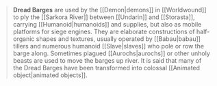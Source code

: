 > **Dread Barges** are used by the [[Demon|demons]] in [[Worldwound]] to ply the [[Sarkora River]] between [[Undarin]] and [[Storasta]], carrying [[Humanoid|humanoids]] and supplies, but also as mobile platforms for siege engines. They are elaborate constructions of half-organic shapes and textures, usually operated by [[Babau|babau]] tillers and numerous humanoid [[Slave|slaves]] who pole or row the barge along. Sometimes plagued [[Aurochs|aurochs]] or other unholy beasts are used to move the barges up river. It is said that many of the Dread Barges have been transformed into colossal [[Animated object|animated objects]].







